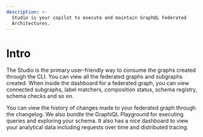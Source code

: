 ```yaml
---
description: >-
  Studio is your copilot to execute and maintain GraphQL Federated
  Architectures.
---
```


# Intro

The Studio is the primary user-friendly way to consume the graphs created through the CLI. You can view all the federated graphs and subgraphs created. When inside the dashboard for a federated graph, you can view connected subgraphs, label matchers, composition status, schema registry, schema checks and so on.&#x20;

You can view the history of changes made to your federated graph through the changelog. We also bundle the GraphiQL Playground for executing queries and exploring your schema. It also has a nice dashboard to view your analytical data including requests over time and distributed tracing.
